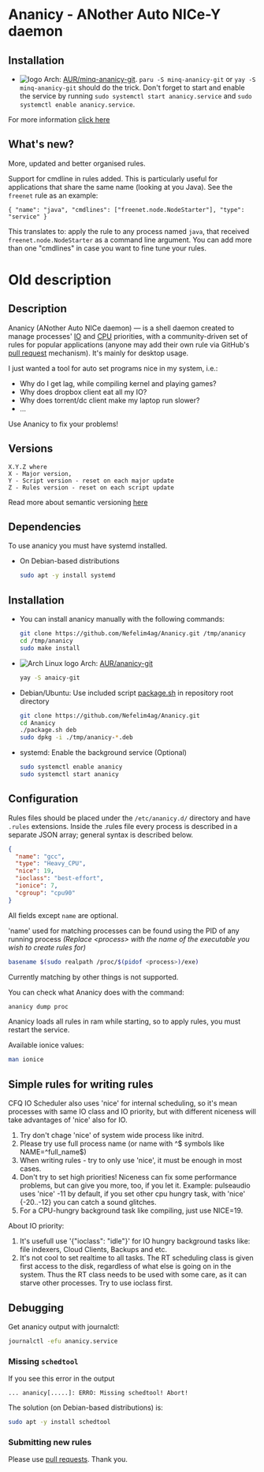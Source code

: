 # Ananicy - ANother Auto NICe-Y daemon

## Installation

* ![logo](http://www.monitorix.org/imgs/archlinux.png "arch logo") Arch: [AUR/minq-ananicy-git](https://aur.archlinux.org/packages/minq-ananicy-git). `paru -S minq-ananicy-git` or `yay -S minq-ananicy-git` should do the trick. Don't forget to start and enable the service by running `sudo systemctl start ananicy.service` and `sudo systemctl enable ananicy.service`.

For more information [click here](https://github.com/kuche1/minq-ananicy#installation-1)

## What's new?

More, updated and better organised rules.

Support for cmdline in rules added. This is particularly useful for applications that share the same name (looking at you Java). See the `freenet` rule as an example:
```
{ "name": "java", "cmdlines": ["freenet.node.NodeStarter"], "type": "service" }
```
This translates to: apply the rule to any process named `java`, that received `freenet.node.NodeStarter` as a command line argument. You can add more than one "cmdlines" in case you want to fine tune your rules.

# Old description

## Description

Ananicy (ANother Auto NICe daemon) — is a shell daemon created to manage
processes' [IO](http://linux.die.net/man/1/ionice) and
[CPU](http://linux.die.net/man/1/nice) priorities, with a community-driven set
of rules for popular applications (anyone may add their own rule via GitHub's
[pull request](https://help.github.com/articles/using-pull-requests/)
mechanism). It's mainly for desktop usage.

I just wanted a tool for auto set programs nice in my system, i.e.:

- Why do I get lag, while compiling kernel and playing games?
- Why does dropbox client eat all my IO?
- Why does torrent/dc client make my laptop run slower?
- ...

Use Ananicy to fix your problems!

## Versions

```text
X.Y.Z where
X - Major version,
Y - Script version - reset on each major update
Z - Rules version - reset on each script update
```

Read more about semantic versioning [here](http://semver.org/)

## Dependencies

To use ananicy you must have systemd installed.

- On Debian-based distributions

  ```sh
  sudo apt -y install systemd
  ```

## Installation

- You can install ananicy manually with the following commands:

  ```sh
  git clone https://github.com/Nefelim4ag/Ananicy.git /tmp/ananicy
  cd /tmp/ananicy
  sudo make install
  ```

- ![Arch Linux logo](http://www.monitorix.org/imgs/archlinux.png) Arch:
  [AUR/ananicy-git](https://aur.archlinux.org/packages/ananicy-git)

  ```sh
  yay -S anaicy-git
  ```

- Debian/Ubuntu: Use included script [package.sh](package.sh) in repository root directory

  ```sh
  git clone https://github.com/Nefelim4ag/Ananicy.git
  cd Ananicy
  ./package.sh deb
  sudo dpkg -i ./tmp/ananicy-*.deb
  ```

- systemd: Enable the background service (Optional)

  ```sh
  sudo systemctl enable ananicy
  sudo systemctl start ananicy
  ```
  
## Configuration

Rules files should be placed under the `/etc/ananicy.d/` directory and have
`.rules` extensions. Inside the .rules file every process is described in a
separate JSON array; general syntax is described below.

```json
{
  "name": "gcc",
  "type": "Heavy_CPU",
  "nice": 19,
  "ioclass": "best-effort",
  "ionice": 7,
  "cgroup": "cpu90"
}
```

All fields except `name` are optional.

'name' used for matching processes can be found using the PID of any running
process _(Replace \<process\> with the name of the executable you wish to create
rules for)_

```sh
basename $(sudo realpath /proc/$(pidof <process>)/exe)
```

Currently matching by other things is not supported.

You can check what Ananicy does with the command:

```sh
ananicy dump proc
```

Ananicy loads all rules in ram while starting, so to apply rules, you must
restart the service.

Available ionice values:

```sh
man ionice
```

## Simple rules for writing rules

CFQ IO Scheduler also uses 'nice' for internal scheduling, so it's mean
processes with same IO class and IO priority, but with different niceness will
take advantages of 'nice' also for IO.

1. Try don't chage 'nice' of system wide process like initrd.
1. Please try use full process name (or name with ^$ symbols like
   NAME=^full_name$)
1. When writing rules - try to only use 'nice', it must be enough in most cases.
1. Don't try to set high priorities! Niceness can fix some performance problems,
   but can give you more, too, if you let it.
   Example: pulseaudio uses 'nice' -11 by default, if you set other cpu hungry
   task, with 'nice' {-20..-12} you can catch a sound glitches.
1. For a CPU-hungry background task like compiling, just use NICE=19.

About IO priority:

1. It's usefull use '{"ioclass": "idle"}' for IO hungry background tasks like:
   file indexers, Cloud Clients, Backups and etc.
1. It's not cool to set realtime to all tasks. The RT scheduling class is given
   first access to the disk, regardless of what else is going on in the system.
   Thus the RT class needs to be used with some care, as it can starve other
   processes. Try to use ioclass first.

## Debugging

Get ananicy output with journalctl:

```bash
journalctl -efu ananicy.service
```

### Missing `schedtool`

If you see this error in the output

  `... ananicy[.....]: ERRO: Missing schedtool! Abort!`

The solution (on Debian-based distributions) is:

  ```bash
  sudo apt -y install schedtool
  ```

### Submitting new rules

Please use [pull requests](https://github.com/Nefelim4ag/Ananicy/compare).
Thank you.
